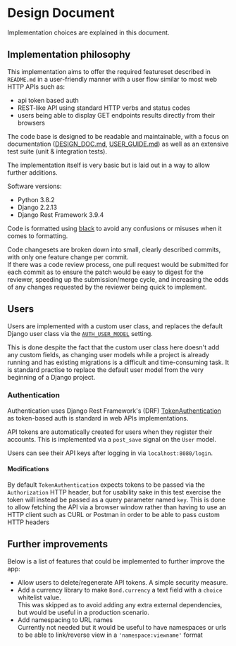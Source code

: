 # Design Document

Implementation choices are explained in this document.

## Implementation philosophy

This implementation aims to offer the required featureset described in
`README.md` in a user-friendly manner with a user flow similar to most web HTTP APIs such as:

- api token based auth
- REST-like API using standard HTTP verbs and status codes
- users being able to display GET endpoints results directly from their browsers

The code base is designed to be readable and maintainable, with a focus on
documentation ([DESIGN_DOC.md](DESIGN_DOC.md), [USER_GUIDE.md](USER_GUIDE.md))
as well as an extensive test suite (unit & integration tests).

The implementation itself is very basic but is laid out in a way to allow further
additions.

Software versions:
- Python 3.8.2
- Django 2.2.13
- Django Rest Framework 3.9.4

Code is formatted using [black](https://github.com/psf/black) to avoid any
confusions or misuses when it comes to formatting.

Code changesets are broken down into small, clearly described commits, with
only one feature change per commit.  
If there was a code review process, one pull request would be submitted for each
commit as to ensure the patch would be easy to digest for the reviewer, speeding
up the submission/merge cycle, and increasing the odds of any changes requested by the
reviewer being quick to implement.

## Users

Users are implemented with a custom user class, and replaces the default Django
user class via the
[`AUTH_USER_MODEL`](https://docs.djangoproject.com/en/3.1/ref/settings/#std:setting-AUTH_USER_MODEL`)
setting.

This is done despite the fact that the custom user class here doesn't add any
custom fields, as changing user models while a project is already running and has
existing migrations is a difficult and time-consuming task.
It is standard practise to replace the default user model from the very
beginning of a Django project.

### Authentication

Authentication uses Django Rest Framework's (DRF)
[TokenAuthentication](https://www.django-rest-framework.org/api-guide/authentication/#tokenauthentication)
as token-based auth is standard in web APIs implementations.

API tokens are automatically created for users when they register their
accounts.
This is implemented via a `post_save` signal on the `User` model.

Users can see their API keys after logging in via `localhost:8080/login`.


#### Modifications

By default `TokenAuthentication` expects tokens to be passed via the
`Authorization` HTTP header, but for usability sake in this test exercise the
token will instead be passed as a query parameter named `key`.
This is done to allow fetching the API via a browser window rather than having
to use an HTTP client such as CURL or Postman in order to be able to pass custom
HTTP headers


## Further improvements

Below is a list of features that could be implemented to further improve the
app:


- Allow users to delete/regenerate API tokens. A simple security measure.
- Add a currency library to make `Bond.currency` a text field with a `choice`
  whitelist value.  
  This was skipped as to avoid adding any extra external dependencies, but would
  be useful in a production scenario.
- Add namespacing to URL names  
  Currently not needed but it would be useful to have namespaces or urls to be
  able to link/reverse view in a `'namespace:viewname'` format
